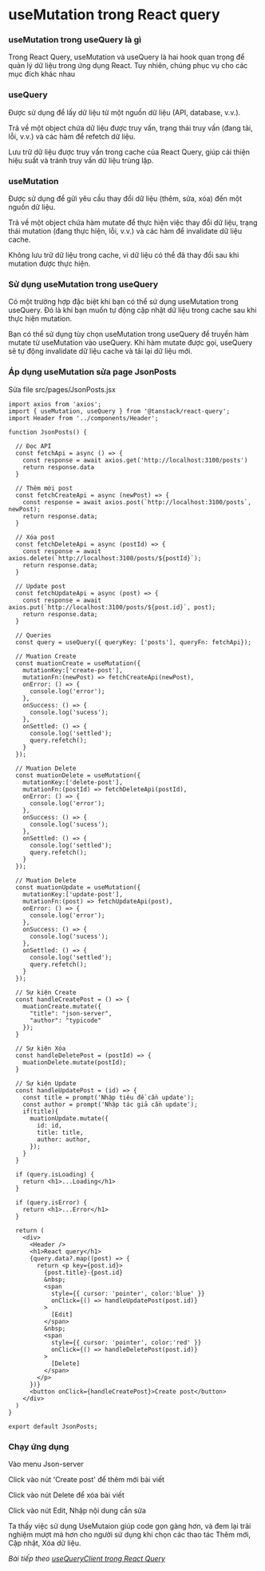# useMutation trong React query

### useMutation trong useQuery là gì

Trong React Query, useMutation và useQuery là hai hook quan trọng để quản lý dữ liệu trong ứng dụng React. Tuy nhiên, chúng phục vụ cho các mục đích khác nhau

### useQuery

Được sử dụng để lấy dữ liệu từ một nguồn dữ liệu (API, database, v.v.).

Trả về một object chứa dữ liệu được truy vấn, trạng thái truy vấn (đang tải, lỗi, v.v.) và các hàm để refetch dữ liệu.

Lưu trữ dữ liệu được truy vấn trong cache của React Query, giúp cải thiện hiệu suất và tránh truy vấn dữ liệu trùng lặp.

### useMutation

Được sử dụng để gửi yêu cầu thay đổi dữ liệu (thêm, sửa, xóa) đến một nguồn dữ liệu.

Trả về một object chứa hàm mutate để thực hiện việc thay đổi dữ liệu, trạng thái mutation (đang thực hiện, lỗi, v.v.) và các hàm để invalidate dữ liệu cache.

Không lưu trữ dữ liệu trong cache, vì dữ liệu có thể đã thay đổi sau khi mutation được thực hiện.

### Sử dụng useMutation trong useQuery

Có một trường hợp đặc biệt khi bạn có thể sử dụng useMutation trong useQuery. Đó là khi bạn muốn tự động cập nhật dữ liệu trong cache sau khi thực hiện mutation.

Bạn có thể sử dụng tùy chọn useMutation trong useQuery để truyền hàm mutate từ useMutation vào useQuery. Khi hàm mutate được gọi, useQuery sẽ tự động invalidate dữ liệu cache và tải lại dữ liệu mới.

### Áp dụng useMutation sửa page JsonPosts

Sửa file src/pages/JsonPosts.jsx

```
import axios from 'axios';
import { useMutation, useQuery } from '@tanstack/react-query';
import Header from '../components/Header';

function JsonPosts() {

  // Đọc API
  const fetchApi = async () => {
    const response = await axios.get('http://localhost:3100/posts')
    return response.data
  }

  // Thêm mới post
  const fetchCreateApi = async (newPost) => {
    const response = await axios.post(`http://localhost:3100/posts`, newPost);
    return response.data;
  }

  // Xóa post
  const fetchDeleteApi = async (postId) => {
    const response = await axios.delete(`http://localhost:3100/posts/${postId}`);
    return response.data;
  }

  // Update post
  const fetchUpdateApi = async (post) => {
    const response = await axios.put(`http://localhost:3100/posts/${post.id}`, post);
    return response.data;
  }

  // Queries
  const query = useQuery({ queryKey: ['posts'], queryFn: fetchApi});
  
  // Muation Create
  const muationCreate = useMutation({ 
    mutationKey:['create-post'], 
    mutationFn:(newPost) => fetchCreateApi(newPost), 
    onError: () => {
      console.log('error');
    },
    onSuccess: () => {
      console.log('sucess');
    },
    onSettled: () => {
      console.log('settled');
      query.refetch();
    }
  });

  // Muation Delete
  const muationDelete = useMutation({ 
    mutationKey:['delete-post'], 
    mutationFn:(postId) => fetchDeleteApi(postId), 
    onError: () => {
      console.log('error');
    },
    onSuccess: () => {
      console.log('sucess');
    },
    onSettled: () => {
      console.log('settled');
      query.refetch();
    }
  });

  // Muation Delete
  const muationUpdate = useMutation({ 
    mutationKey:['update-post'], 
    mutationFn:(post) => fetchUpdateApi(post), 
    onError: () => {
      console.log('error');
    },
    onSuccess: () => {
      console.log('sucess');
    },
    onSettled: () => {
      console.log('settled');
      query.refetch();
    }
  });

  // Sự kiện Create
  const handleCreatePost = () => {
    muationCreate.mutate({
      "title": "json-server",
      "author": "typicode"
    });
  }

  // Sự kiện Xóa
  const handleDeletePost = (postId) => {
    muationDelete.mutate(postId);
  }

  // Sự kiện Update
  const handleUpdatePost = (id) => {
    const title = prompt('Nhập tiêu đề cần update');
    const author = prompt('Nhập tác giả cần update');
    if(title){
      muationUpdate.mutate({
        id: id,
        title: title,
        author: author,
      });
    }
  }

  if (query.isLoading) {
    return <h1>...Loading</h1>
  }

  if (query.isError) {
    return <h1>...Error</h1>
  }

  return (
    <div>
      <Header />
      <h1>React query</h1>
      {query.data?.map((post) => {
        return <p key={post.id}>
          {post.title}-{post.id} 
          &nbsp;
          <span 
            style={{ cursor: 'pointer', color:'blue' }}
            onClick={() => handleUpdatePost(post.id)}
          >
            [Edit]
          </span>
          &nbsp;
          <span 
            style={{ cursor: 'pointer', color:'red' }} 
            onClick={() => handleDeletePost(post.id)}
          >
            [Delete]
          </span>
        </p>
      })}
      <button onClick={handleCreatePost}>Create post</button>
    </div>
  )
}

export default JsonPosts;
```

### Chạy ứng dụng

Vào menu Json-server

Click vào nút 'Create post' để thêm mới bài viết

Click vào nút Delete để xóa bài viết

Click vào nút Edit, Nhập nội dung cần sửa

Ta thấy việc sử dụng UseMutaion giúp code gọn gàng hơn, và đem lại trải nghiệm mượt mà hơn cho người sử dụng khi chọn các thao tác Thêm mới, Cập nhật, Xóa dữ liệu.


*Bài tiếp theo [useQueryClient trong React Query](session_010_queryclient.md)*